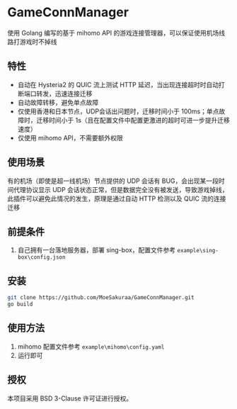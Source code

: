 # GameConnManager
使用 Golang 编写的基于 mihomo API 的游戏连接管理器，可以保证使用机场线路打游戏时不掉线
## 特性
- 自动在 Hysteria2 的 QUIC 流上测试 HTTP 延迟，当出现连接超时时自动打断端口转发，迅速连接迁移
- 自动故障转移，避免单点故障
- 仅使用香港和日本节点，UDP会话出问题时，迁移时间小于 100ms；单点故障时，迁移时间小于 1s（且在配置文件中配置更激进的超时可进一步提升迁移速度）
- 仅使用 mihomo API，不需要额外权限
## 使用场景
有的机场（即使是超一线机场）节点提供的 UDP 会话有 BUG，会出现某一段时间代理协议显示 UDP 会话状态正常，但是数据完全没有被发送，导致游戏掉线，此插件可以避免此情况的发生，原理是通过自动 HTTP 检测以及 QUIC 流的连接迁移
## 前提条件
1. 自己拥有一台落地服务器，部署 sing-box，配置文件参考 `example\sing-box\config.json`
## 安装
```bash
git clone https://github.com/MoeSakuraa/GameConnManager.git
go build
```
## 使用方法
1. mihomo 配置文件参考 `example\mihomo\config.yaml`
2. 运行即可
## 授权
本项目采用 BSD 3-Clause 许可证进行授权。